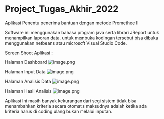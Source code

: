 # Project_Tugas_Akhir_2022
Aplikasi Penentu penerima bantuan dengan metode Promethee II 


Software ini menggunakan bahasa program java serta librari JReport untuk menampilkan laporan data.
untuk membuka kodingan tersebut bisa dibuka menggunakan netbeans atau microsoft Visual Studio Code.

Screen Shoot Aplikasi :


Halaman Dashboard 
![image.png]( https://raw.githubusercontent.com/Rasyahodhe/Project_Tugas_Akhir_2022/main/Screenshoot/Hasil%20Analisis.jpg )



Halaman Input Data
![image.png]( https://raw.githubusercontent.com/Rasyahodhe/Project_Tugas_Akhir_2022/main/Screenshoot/Input%20Data.jpg )




Halaman Analisis Data
![image.png]( https://raw.githubusercontent.com/Rasyahodhe/Project_Tugas_Akhir_2022/main/Screenshoot/Analisis%20Data.jpg)





Halaman Hasil Analisis
![image.png]( https://raw.githubusercontent.com/Rasyahodhe/Project_Tugas_Akhir_2022/main/Screenshoot/Hasil%20Analisis.jpg )






Aplikasi Ini masih banyak kekurangan dari segi sistem tidak bisa menambahkan kriteria secara otomatis maksudnya adalah ketika ada kriteria harus di coding ulang bukan melalui inputan.
